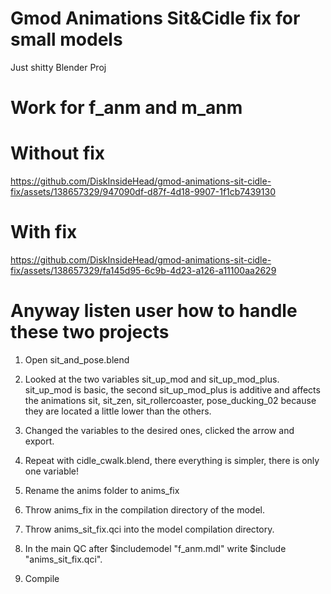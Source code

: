 # Gmod Animations Sit&Сidle fix for small models
Just shitty Blender Proj

# Work for f_anm and m_anm

# Without fix

https://github.com/DiskInsideHead/gmod-animations-sit-cidle-fix/assets/138657329/947090df-d87f-4d18-9907-1f1cb7439130

# With fix

https://github.com/DiskInsideHead/gmod-animations-sit-cidle-fix/assets/138657329/fa145d95-6c9b-4d23-a126-a11100aa2629

# Anyway listen user how to handle these two projects

1. Open sit_and_pose.blend

2. Looked at the two variables sit_up_mod and sit_up_mod_plus. sit_up_mod is basic, the second sit_up_mod_plus is additive and affects the animations sit, sit_zen, sit_rollercoaster, pose_ducking_02 because they are located a little lower than the others.

3. Changed the variables to the desired ones, clicked the arrow and export.

4. Repeat with cidle_cwalk.blend, there everything is simpler, there is only one variable!

5. Rename the anims folder to anims_fix

6. Throw anims_fix in the compilation directory of the model.

7. Throw anims_sit_fix.qci into the model compilation directory.

8. In the main QC after $includemodel "f_anm.mdl" write $include "anims_sit_fix.qci".
   
9. Compile



